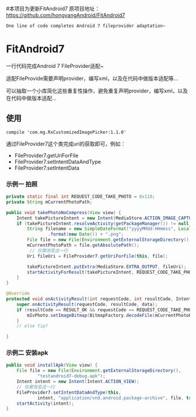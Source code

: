 #本项目为更新FitAndroid7
    原项目地址：
    https://github.com/hongyangAndroid/FitAndroid7

    One line of code completes Android 7 fileprovider adaptation~
# FitAndroid7

一行代码完成Android 7 FileProvider适配~

适配FileProvide需要声明provider，编写xml，以及在代码中做版本适配等...

可以抽取一个小库简化这些重复性操作，避免重复声明provider，编写xml，以及在代码中做版本适配...


## 使用

```
compile 'com.mg.RxCustomizedImagePicker:1.1.0'
```

通过FileProvider7这个类完成uri的获取即可，例如：

* FileProvider7.getUriForFile
* FileProvider7.setIntentDataAndType
* FileProvider7.setIntentData


### 示例一 拍照

```java
private static final int REQUEST_CODE_TAKE_PHOTO = 0x110;
private String mCurrentPhotoPath;

public void takePhotoNoCompress(View view) {
    Intent takePictureIntent = new Intent(MediaStore.ACTION_IMAGE_CAPTURE);
    if (takePictureIntent.resolveActivity(getPackageManager()) != null) {
        String filename = new SimpleDateFormat("yyyyMMdd-HHmmss", Locale.CHINA)
                .format(new Date()) + ".png";
        File file = new File(Environment.getExternalStorageDirectory(), filename);
        mCurrentPhotoPath = file.getAbsolutePath();
	     // 仅需改变这一行
        Uri fileUri = FileProvider7.getUriForFile(this, file);

        takePictureIntent.putExtra(MediaStore.EXTRA_OUTPUT, fileUri);
        startActivityForResult(takePictureIntent, REQUEST_CODE_TAKE_PHOTO);
    }
}

@Override
protected void onActivityResult(int requestCode, int resultCode, Intent data) {
    super.onActivityResult(requestCode, resultCode, data);
    if (resultCode == RESULT_OK && requestCode == REQUEST_CODE_TAKE_PHOTO) {
        mIvPhoto.setImageBitmap(BitmapFactory.decodeFile(mCurrentPhotoPath));
    }
    // else tip?

}
```

### 示例二 安装apk

```java
public void installApk(View view) {
    File file = new File(Environment.getExternalStorageDirectory(),
            "testandroid7-debug.apk");
    Intent intent = new Intent(Intent.ACTION_VIEW);
    // 仅需改变这一行
    FileProvider7.setIntentDataAndType(this,
            intent, "application/vnd.android.package-archive", file, true);
    startActivity(intent);
}
```


